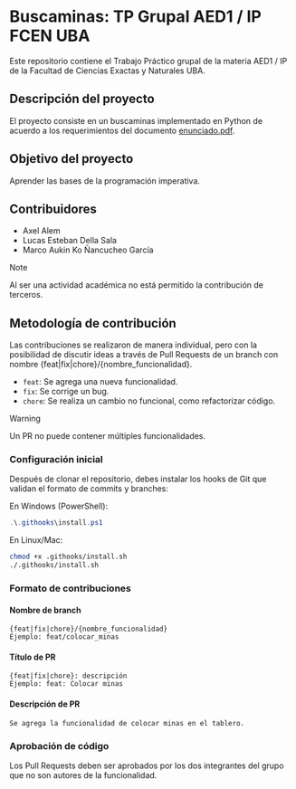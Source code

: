 # Buscaminas: TP Grupal AED1 / IP FCEN UBA

Este repositorio contiene el Trabajo Práctico grupal de la materia AED1 / IP de la Facultad de Ciencias Exactas y Naturales UBA.

## Descripción del proyecto

El proyecto consiste en un buscaminas implementado en Python de acuerdo a los requerimientos del documento [enunciado.pdf](enunciado.pdf).

## Objetivo del proyecto

Aprender las bases de la programación imperativa.

## Contribuidores

- Axel Alem
- Lucas Esteban Della Sala
- Marco Aukin Ko Ñancucheo García

> [!NOTE]
> Al ser una actividad académica no está permitido la contribución de terceros.

## Metodología de contribución

Las contribuciones se realizaron de manera individual, pero con la posibilidad de discutir ideas a través de Pull Requests de un branch con nombre {feat|fix|chore}/{nombre_funcionalidad}.

- `feat`: Se agrega una nueva funcionalidad.
- `fix`: Se corrige un bug.
- `chore`: Se realiza un cambio no funcional, como refactorizar código.

> [!WARNING]  
> Un PR no puede contener múltiples funcionalidades.

### Configuración inicial

Después de clonar el repositorio, debes instalar los hooks de Git que validan el formato de commits y branches:

En Windows (PowerShell):
```powershell
.\.githooks\install.ps1
```

En Linux/Mac:
```bash
chmod +x .githooks/install.sh
./.githooks/install.sh
```

### Formato de contribuciones

#### Nombre de branch
```
{feat|fix|chore}/{nombre_funcionalidad}
Ejemplo: feat/colocar_minas
```

#### Título de PR
```
{feat|fix|chore}: descripción
Ejemplo: feat: Colocar minas
```

#### Descripción de PR
```
Se agrega la funcionalidad de colocar minas en el tablero.
```

### Aprobación de código

Los Pull Requests deben ser aprobados por los dos integrantes del grupo que no son autores de la funcionalidad.
